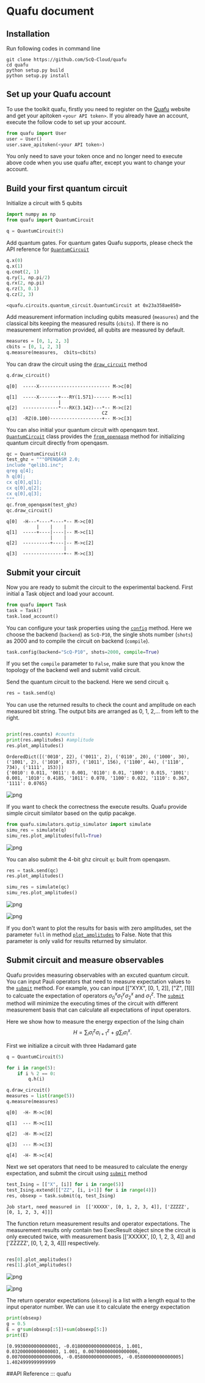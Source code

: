 # Quafu document
## Installation

Run following codes in command line
```shell
git clone https://github.com/ScQ-Cloud/quafu
cd quafu
python setup.py build
python setup.py install
```
## Set up your Quafu account
To use the toolkit quafu, firstly you need to register on the [Quafu](http://120.46.160.173/) website and get your apitoken `<your API token>`. If you already have an account, execute the follow code to set up your account.


```python
from quafu import User
user = User()
user.save_apitoken(<your API token>)
```

 You only need to save your token once and no longer need to execute above code when you use quafu after, except you want to change your account.

## Build your first quantum circuit

Initialize a circuit with 5 qubits


```python
import numpy as np
from quafu import QuantumCircuit

q = QuantumCircuit(5)
```

Add quantum gates. For quantum gates Quafu supports, please check the API reference for [`QuantumCircuit`](#quafu.QuantumCircuit)


```python
q.x(0)
q.x(1) 
q.cnot(2, 1) 
q.ry(1, np.pi/2) 
q.rx(2, np.pi) 
q.rz(3, 0.1) 
q.cz(2, 3) 
```




    <quafu.circuits.quantum_circuit.QuantumCircuit at 0x23a358ae850>



Add measurement information including qubits measured (`measures`) and the classical bits keeping the measured results (`cbits`). If there is no measurement information provided, all qubits are measured by default.  


```python
measures = [0, 1, 2, 3]
cbits = [0, 1, 2, 3]
q.measure(measures,  cbits=cbits)
```

You can draw the circuit using the [`draw_circuit`](#quafu.circuits.quantum_circuit.QuantumCircuit.draw_circuit) method


```python
q.draw_circuit()
```

    q[0]  -----X-------------------------- M->c[0]
                                          
    q[1]  -----X-------+---RY(1.571)------ M->c[1]
                       |                  
    q[2]  -------------*---RX(3.142)---*-- M->c[2]
                                       CZ 
    q[3]  -RZ(0.100)-------------------+-- M->c[3]
    

You can also initial your quantum circuit with openqasm text. [`QuantumCircuit`](#quafu.QuantumCircuit) class provides the [`from_openqasm`](#quafu.circuits.quantum_circuit.QuantumCircuit.from_openqasm) method for initializing quantum circuit directly from openqasm.


```python
qc = QuantumCircuit(4)
test_ghz = """OPENQASM 2.0;
include "qelib1.inc";
qreg q[4];
h q[0];
cx q[0],q[1];
cx q[0],q[2];
cx q[0],q[3];
"""
qc.from_openqasm(test_ghz)
qc.draw_circuit()
```

    q[0]  -H---*----*----*-- M->c[0]
               |    |    |  
    q[1]  -----+----|----|-- M->c[1]
                    |    |  
    q[2]  ----------+----|-- M->c[2]
                         |  
    q[3]  ---------------+-- M->c[3]
    

## Submit your circuit
Now you are ready to submit the circuit to the experimental backend. First initial a Task object and load your account. 


```python
from quafu import Task
task = Task()
task.load_account()
```

You can configure your task properties using the [`config`](#quafu.tasks.tasks.Task.config) method. Here we choose the backend (`backend`) as `ScQ-P10`, the single shots number (`shots`) as 2000 and to compile the circuit on backend (`compile`). 


```python
task.config(backend="ScQ-P10", shots=2000, compile=True)
```

If you set the `compile` parameter to `False`, make sure that you know the topology of the backend well and submit valid circuit.

Send the quantum circuit to the backend. Here we send circuit `q`.


```python
res = task.send(q)
```

You can use the returned results to check the count and amplitude on each measured bit string. The output bits are arranged as 0, 1, 2,... from left to the right.


```python

print(res.counts) #counts
print(res.amplitudes) #amplitude
res.plot_amplitudes()
```

    OrderedDict([('0010', 22), ('0011', 2), ('0110', 20), ('1000', 30), ('1001', 2), ('1010', 837), ('1011', 156), ('1100', 44), ('1110', 734), ('1111', 153)])
    {'0010': 0.011, '0011': 0.001, '0110': 0.01, '1000': 0.015, '1001': 0.001, '1010': 0.4185, '1011': 0.078, '1100': 0.022, '1110': 0.367, '1111': 0.0765}
    


    
![png](index_files/index_19_1.png)
    


If you want to check the correctness the execute results. Quafu provide simple circuit similator based on the qutip pacakge.


```python
from quafu.simulators.qutip_simulator import simulate
simu_res = simulate(q)
simu_res.plot_amplitudes(full=True)
```


    
![png](index_files/index_21_0.png)
    


You can also submit the 4-bit ghz circuit `qc` built from openqasm.


```python
res = task.send(qc)
res.plot_amplitudes()

simu_res = simulate(qc)
simu_res.plot_amplitudes()
```


    
![png](index_files/index_23_0.png)
    



    
![png](index_files/index_23_1.png)
    


If you don't want to plot the results for basis with zero amplitudes, set the parameter `full` in method [`plot_amplitudes`](#quafu.results.results.SimuResult.plot_amplitudes) to False. Note that this parameter is only valid for results returned by simulator.  

## Submit circuit and measure observables

Quafu provides measuring observables with an excuted quantum circuit. You can input Pauli operators that need to measure expectation values to the [`submit`](#quafu.tasks.tasks.Task.submit) method.
For example, you can input [["XYX", [0, 1, 2]], ["Z", [1]]] to calcuate the expectation of operators $\sigma^x_0\sigma^y_1\sigma^x_2$ and $\sigma^z_1$.
The [`submit`](#quafu.tasks.tasks.Task.submit) method will minimize the executing times of the circuit with different measurement basis that can calculate all expectations of input operators. 

Here we show how to measure the energy expection of the Ising chain
$$H=\sum_i \sigma^z_i \sigma^z_{i+1} + g \sum_i \sigma^x_i.$$

First we initialize a circuit with three Hadamard gate


```python
q = QuantumCircuit(5)

for i in range(5):
    if i % 2 == 0:
        q.h(i)

q.draw_circuit()
measures = list(range(5))
q.measure(measures)

```

    q[0]  -H- M->c[0]
             
    q[1]  --- M->c[1]
             
    q[2]  -H- M->c[2]
             
    q[3]  --- M->c[3]
             
    q[4]  -H- M->c[4]
    

Next we set operators that need to be measured to calculate the energy expectation, and submit the circuit using [`submit`](#quafu.tasks.tasks.Task.submit) method


```python
test_Ising = [["X", [i]] for i in range(5)]
test_Ising.extend([["ZZ", [i, i+1]] for i in range(4)])
res, obsexp = task.submit(q, test_Ising)
```

    Job start, need measured in  [['XXXXX', [0, 1, 2, 3, 4]], ['ZZZZZ', [0, 1, 2, 3, 4]]]
    

The function return measurement results and operator expectations. The measurement results only contain two ExecResult object since the circuit is only executed twice, with measurement basis  [['XXXXX', [0, 1, 2, 3, 4]] and ['ZZZZZ', [0, 1, 2, 3, 4]]] respectively.


```python

res[0].plot_amplitudes()
res[1].plot_amplitudes()

```


    
![png](index_files/index_29_0.png)
    



    
![png](index_files/index_29_1.png)
    


The return operator expectations (`obsexp`) is a list with a length equal to the input operator number. We can use it to calculate the energy expectation 


```python
print(obsexp)
g = 0.5
E = g*sum(obsexp[:5])+sum(obsexp[5:])
print(E)

```

    [0.9930000000000001, -0.018000000000000016, 1.001, 0.03200000000000003, 1.001, 0.007000000000000006, 0.007000000000000006, -0.05800000000000005, -0.05800000000000005]
    1.4024999999999999
    

##API Reference
::: quafu

